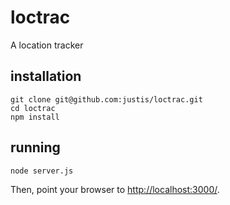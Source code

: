 # loctrac
A location tracker

## installation
	git clone git@github.com:justis/loctrac.git
	cd loctrac
	npm install

## running
	node server.js

Then, point your browser to [http://localhost:3000/](http://localhost:3000/).
